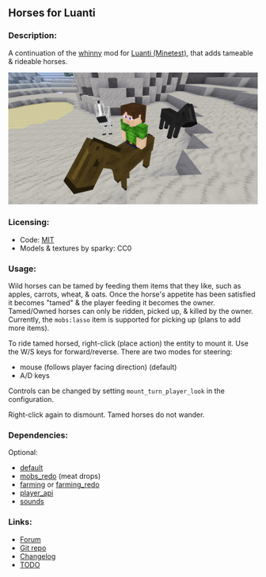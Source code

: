 ## Horses for Luanti

### Description:

A continuation of the [whinny][forum] mod for [Luanti (Minetest)](https://luanti.org/), that adds tameable & rideable horses.

![screenshot](screenshot.png)

### Licensing:

- Code: [MIT](LICENSE.txt)
- Models & textures by sparky: CC0

### Usage:

Wild horses can be tamed by feeding them items that they like, such as apples, carrots, wheat, & oats. Once the horse's appetite has been satisfied it becomes "tamed" & the player feeding it becomes the owner. Tamed/Owned horses can only be ridden, picked up, & killed by the owner. Currently, the `mobs:lasso` item is supported for picking up (plans to add more items).

To ride tamed horsed, right-click (place action) the entity to mount it. Use the W/S keys for forward/reverse. There are two modes for steering:

- mouse (follows player facing direction) (default)
- A/D keys

Controls can be changed by setting `mount_turn_player_look` in the configuration.

Right-click again to dismount. Tamed horses do not wander.

### Dependencies:

Optional:
- [default](https://github.com/minetest-game/default)
- [mobs_redo](https://content.luanti.org/packages/TenPlus1/mobs/) (meat drops)
- [farming](https://github.com/minetest-game/farming) or [farming_redo](https://content.luanti.org/packages/TenPlus1/farming/)
- [player_api](https://github.com/minetest-game/player_api)
- [sounds](https://content.luanti.org/packages/AntumDeluge/sounds/)

### Links:

- [Forum][forum]
- [Git repo](https://codeberg.org/AntumLuanti/mod-whinny)
- [Changelog](changelog.txt)
- [TODO](TODO.txt)


[forum]: https://forum.luanti.org/viewtopic.php?t=17170
